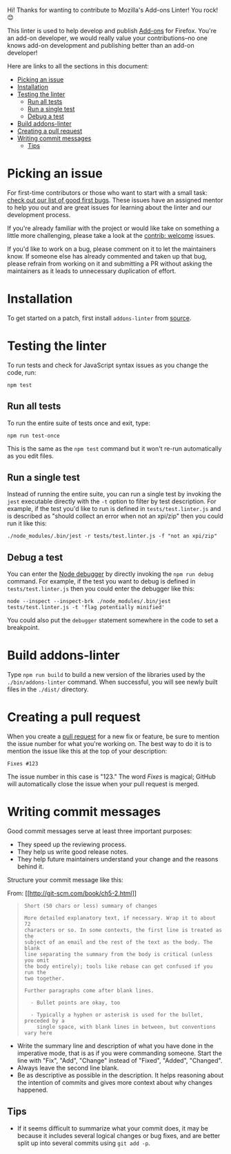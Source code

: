 Hi! Thanks for wanting to contribute to Mozilla's Add-ons Linter! You rock! 😊

This linter is used to help develop and publish [Add-ons](https://developer.mozilla.org/en-US/Add-ons/) for Firefox. You're an add-on developer, we would really value your contributions–no one knows add-on development and publishing better than an add-on developer!

Here are links to all the sections in this document:

<!-- If you change any of the headings in this document, remember to update the table of contents. -->
<!-- To update the TOC, run the command `npm run gen-contributing-toc` from your root directory and you will auto generate a new TOC. -->

<!-- START doctoc generated TOC please keep comment here to allow auto update -->
<!-- DON'T EDIT THIS SECTION, INSTEAD RE-RUN doctoc TO UPDATE -->


- [Picking an issue](#picking-an-issue)
- [Installation](#installation)
- [Testing the linter](#testing-the-linter)
  - [Run all tests](#run-all-tests)
  - [Run a single test](#run-a-single-test)
  - [Debug a test](#debug-a-test)
- [Build addons-linter](#build-addons-linter)
- [Creating a pull request](#creating-a-pull-request)
- [Writing commit messages](#writing-commit-messages)
  - [Tips](#tips)

<!-- END doctoc generated TOC please keep comment here to allow auto update -->


# Picking an issue

For first-time contributors or those who want to start with a small task: [check out our list of good first bugs](https://github.com/mozilla/addons-linter/issues?q=is%3Aissue+is%3Aopen+label%3A%22good+first+bug%22). These issues have an assigned mentor to help you out and are great issues for learning about the linter and our development process.

If you're already familiar with the project or would like take on something a little more challenging, please take a look at the [contrib: welcome](https://github.com/mozilla/addons-linter/issues?q=is%3Aissue+is%3Aopen+label%3A"contrib%3A+welcome) issues.

If you'd like to work on a bug, please comment on it to let the maintainers know.
If someone else has already commented and taken up that bug, please refrain from working on it and submitting
a PR without asking the maintainers as it leads to unnecessary duplication of effort.


# Installation

To get started on a patch, first install `addons-linter` from [source](README.md#development).

# Testing the linter

To run tests and check for JavaScript syntax issues as you change the code, run:

    npm test

## Run all tests

To run the entire suite of tests once and exit, type:

    npm run test-once

This is the same as the `npm test` command but it won't re-run automatically as
you edit files.

## Run a single test

Instead of running the entire suite, you can run a single test by invoking
the `jest` executable directly with the `-t` option to filter by test
description. For example, if the test you'd like to run is defined in
`tests/test.linter.js` and is described as
"should collect an error when not an xpi/zip" then you could run it like this:

    ./node_modules/.bin/jest -r tests/test.linter.js -f "not an xpi/zip"

## Debug a test

You can enter the [Node debugger](https://nodejs.org/api/debugger.html) by
directly invoking the `npm run debug` command. For example,
if the test you want to debug is defined in `tests/test.linter.js` then you
could enter the debugger like this:

    node --inspect --inspect-brk ./node_modules/.bin/jest tests/test.linter.js -t 'flag potentially minified'

You could also put the `debugger` statement somewhere in the code to set a
breakpoint.

# Build addons-linter

Type `npm run build` to build a new version of the libraries used by the
`./bin/addons-linter` command. When successful, you will see newly built files in
the `./dist/` directory.

# Creating a pull request

When you create a
[pull request](https://help.github.com/articles/creating-a-pull-request/)
for a new fix or feature, be sure to mention the issue
number for what you're working on.
The best way to do it is to mention the issue like
this at the top of your description:

    Fixes #123

The issue number in this case is "123."
The word *Fixes* is magical; GitHub will automatically close the issue when your
pull request is merged.

# Writing commit messages

Good commit messages serve at least three important purposes:

* They speed up the reviewing process.
* They help us write good release notes.
* They help future maintainers understand your change and the reasons behind it.

Structure your commit message like this:

From: [[http://git-scm.com/book/ch5-2.html]]

> ```
> Short (50 chars or less) summary of changes
>
> More detailed explanatory text, if necessary. Wrap it to about 72
> characters or so. In some contexts, the first line is treated as the
> subject of an email and the rest of the text as the body. The blank
> line separating the summary from the body is critical (unless you omit
> the body entirely); tools like rebase can get confused if you run the
> two together.
>
> Further paragraphs come after blank lines.
>
>   - Bullet points are okay, too
>
>   - Typically a hyphen or asterisk is used for the bullet, preceded by a
>     single space, with blank lines in between, but conventions vary here
> ```

* Write the summary line and description of what you have done in the imperative mode, that is as if you were commanding someone. Start the line with "Fix", "Add", "Change" instead of "Fixed", "Added", "Changed".
* Always leave the second line blank.
* Be as descriptive as possible in the description. It helps reasoning about the intention of commits and gives more context about why changes happened.

Tips
----

* If it seems difficult to summarize what your commit does, it may be because it includes several logical changes or bug fixes, and are better split up into several commits using `git add -p`.
